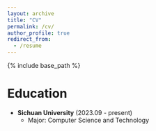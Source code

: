 ```yaml
---
layout: archive
title: "CV"
permalink: /cv/
author_profile: true
redirect_from:
  - /resume
---
```


{% include base_path %}

Education
================
- **Sichuan University** (2023.09 - present)
  - Major: Computer Science and Technology

